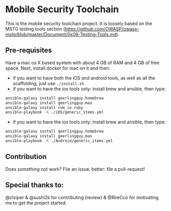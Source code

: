 # Mobile Security Toolchain

This is the mobile security toolchain project. It is loosely based on the MSTG testing tools section (https://github.com/OWASP/owasp-mstg/blob/master/Document/0x08-Testing-Tools.md).

## Pre-requisites
Have a mac os X based system with about 4 GB of RAM and 4 GB of free space. Next, install docker for mac on it and then:

- if you want to have both the iOS and android tools, as well as all the scaffolding, just use `./install.sh`
- if you want to have the ios tools only: install brew and ansible, then type:
```sh
ansible-galaxy install geerlingguy.homebrew
ansible-galaxy install geerlingguy.mas
ansible-galaxy install rvm_io.ruby
ansible-playbook -K ./iOS/generic_items.yml
```

- if you want to have the ios tools only: install brew and ansible, then type:
```sh
ansible-galaxy install geerlingguy.homebrew
ansible-galaxy install geerlingguy.mas
ansible-playbook -K ./Android/generic_items.yml
```

## Contribution
Does something not work? File an issue, better: file a pull-request!

## Special thanks to:
@clviper & @sushi2k for contributing (review) & @RiieCco for motivating me to get the project started.
